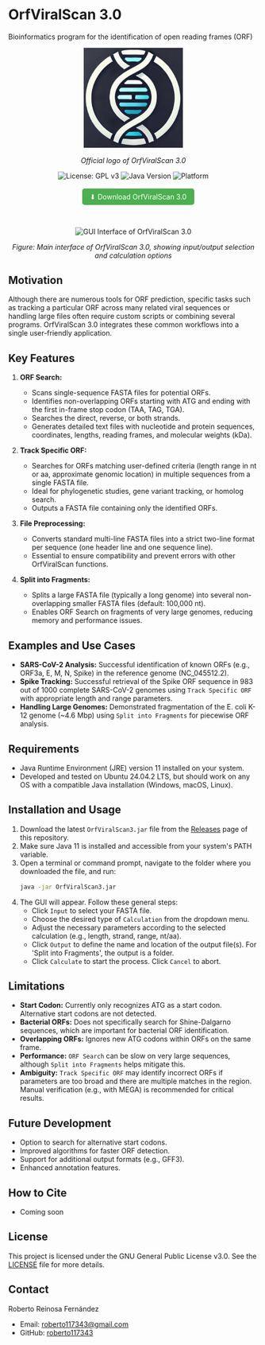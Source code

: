 # OrfViralScan 3.0

Bioinformatics program for the identification of open reading frames (ORF)

<p align="center">
  <img src="https://raw.githubusercontent.com/roberto117343/OrfViralScan/main/OrfViralScan/src/main/java/com/RRF/OrfViralScan/Logo/Logo%20OrfViralScan.png"
       alt="OrfViralScan Logo" width="200"/>
</p>
<p align="center"><em>Official logo of OrfViralScan 3.0</em></p>

<p align="center">
  <img src="https://img.shields.io/badge/License-GPLv3-blue.svg" alt="License: GPL v3"/>
  <img src="https://img.shields.io/badge/Java-11-orange.svg" alt="Java Version"/>
  <img src="https://img.shields.io/badge/Platform-Cross--Platform-lightgrey.svg" alt="Platform"/><br><br>
  <a href="[https://URL_TO_YOUR_JAR_FILE_HERE](https://github.com/roberto117343/OrfViralScan/raw/refs/heads/main/OrfViralScan/target/OrfViralScan-3.0.jar)" style="display:inline-block; margin-left: 20px; padding: 8px 16px; background-color:#4CAF50; color:white; text-decoration:none; border-radius:5px;">
    ⬇ Download OrfViralScan 3.0
  </a>
</p>
<br>
<p align="center">
  <img src="https://raw.githubusercontent.com/roberto117343/OrfViralScan/main/OrfViralScan/src/main/java/com/RRF/OrfViralScan/Logo/OrfViralScan_GUI.png" 
       alt="GUI Interface of OrfViralScan 3.0" width="600"/>
</p>
<p align="center"><em>Figure: Main interface of OrfViralScan 3.0, showing input/output selection and calculation options</em></p>

## Motivation

Although there are numerous tools for ORF prediction, specific tasks such as tracking a particular ORF across many related viral sequences or handling large files often require custom scripts or combining several programs. OrfViralScan 3.0 integrates these common workflows into a single user-friendly application.

## Key Features

1.  **ORF Search:**
    *   Scans single-sequence FASTA files for potential ORFs.
    *   Identifies non-overlapping ORFs starting with ATG and ending with the first in-frame stop codon (TAA, TAG, TGA).
    *   Searches the direct, reverse, or both strands.
    *   Generates detailed text files with nucleotide and protein sequences, coordinates, lengths, reading frames, and molecular weights (kDa).

2.  **Track Specific ORF:**
    *   Searches for ORFs matching user-defined criteria (length range in nt or aa, approximate genomic location) in multiple sequences from a single FASTA file.
    *   Ideal for phylogenetic studies, gene variant tracking, or homolog search.
    *   Outputs a FASTA file containing only the identified ORFs.

3.  **File Preprocessing:**
    *   Converts standard multi-line FASTA files into a strict two-line format per sequence (one header line and one sequence line).
    *   Essential to ensure compatibility and prevent errors with other OrfViralScan functions.

4.  **Split into Fragments:**
    *   Splits a large FASTA file (typically a long genome) into several non-overlapping smaller FASTA files (default: 100,000 nt).
    *   Enables ORF Search on fragments of very large genomes, reducing memory and performance issues.

## Examples and Use Cases

*   **SARS-CoV-2 Analysis:** Successful identification of known ORFs (e.g., ORF3a, E, M, N, Spike) in the reference genome (NC_045512.2).
*   **Spike Tracking:** Successful retrieval of the Spike ORF sequence in 983 out of 1000 complete SARS-CoV-2 genomes using `Track Specific ORF` with appropriate length and range parameters.
*   **Handling Large Genomes:** Demonstrated fragmentation of the E. coli K-12 genome (~4.6 Mbp) using `Split into Fragments` for piecewise ORF analysis.

## Requirements

*   Java Runtime Environment (JRE) version 11 installed on your system.
*   Developed and tested on Ubuntu 24.04.2 LTS, but should work on any OS with a compatible Java installation (Windows, macOS, Linux).

## Installation and Usage

1.  Download the latest `OrfViralScan3.jar` file from the [Releases](<link_to_releases_page>) page of this repository.
2.  Make sure Java 11 is installed and accessible from your system's PATH variable.
3.  Open a terminal or command prompt, navigate to the folder where you downloaded the file, and run:
    ```bash
    java -jar OrfViralScan3.jar
    ```
4.  The GUI will appear. Follow these general steps:
    *   Click `Input` to select your FASTA file.
    *   Choose the desired type of `Calculation` from the dropdown menu.
    *   Adjust the necessary parameters according to the selected calculation (e.g., length, strand, range, nt/aa).
    *   Click `Output` to define the name and location of the output file(s). For 'Split into Fragments', the output is a folder.
    *   Click `Calculate` to start the process. Click `Cancel` to abort.

## Limitations

*   **Start Codon:** Currently only recognizes ATG as a start codon. Alternative start codons are not detected.
*   **Bacterial ORFs:** Does not specifically search for Shine-Dalgarno sequences, which are important for bacterial ORF identification.
*   **Overlapping ORFs:** Ignores new ATG codons within ORFs on the same frame.
*   **Performance:** `ORF Search` can be slow on very large sequences, although `Split into Fragments` helps mitigate this.
*   **Ambiguity:** `Track Specific ORF` may identify incorrect ORFs if parameters are too broad and there are multiple matches in the region. Manual verification (e.g., with MEGA) is recommended for critical results.

## Future Development

*   Option to search for alternative start codons.
*   Improved algorithms for faster ORF detection.
*   Support for additional output formats (e.g., GFF3).
*   Enhanced annotation features.

## How to Cite

*   Coming soon

## License

This project is licensed under the GNU General Public License v3.0. See the [LICENSE](LICENSE) file for more details.

## Contact

Roberto Reinosa Fernández  
*   Email: roberto117343@gmail.com  
*   GitHub: [roberto117343](https://github.com/roberto117343)
